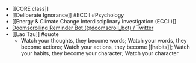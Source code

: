 - [[CORE class]]
- [[Deliberate Ignorance]] #ECCII #Psychology
- [[Energy & Climate Change Interdisciplinary Investigation (ECCII)]]
- [Doomscrolling Reminder Bot (@doomscroll_bot) / Twitter](https://twitter.com/doomscroll_bot)
- [[Lao Tzu]] #quote
	- Watch your thoughts, they become words;
	  Watch your words, they become actions;
	  Watch your actions, they become [[habits]];
	  Watch your habits, they become your character;
	  Watch your character